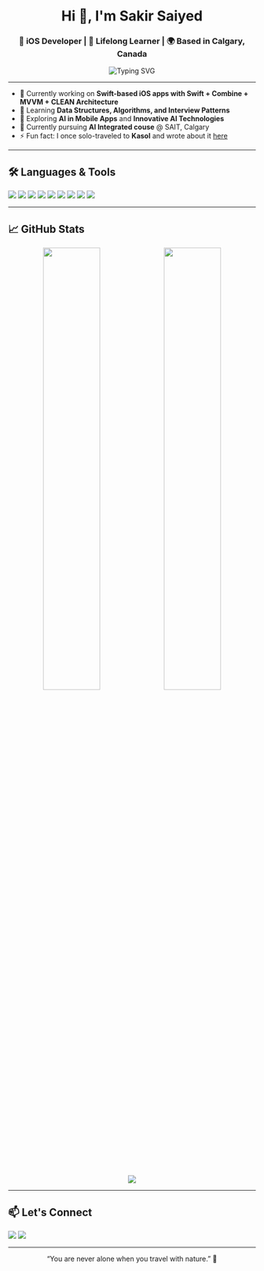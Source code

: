 <h1 align="center">Hi 👋, I'm Sakir Saiyed</h1>
<h3 align="center">🚀 iOS Developer | 🧠 Lifelong Learner | 🌍 Based in Calgary, Canada</h3>

<p align="center">
  <img src="https://readme-typing-svg.demolab.com?font=Fira+Code&duration=3000&pause=1000&color=00B6F1&center=true&vCenter=true&width=450&lines=Swift+%7C+iOS+%7C+SwiftUI+%7C+Combine;Learning+DSA+%26+building+side+projects" alt="Typing SVG" />
</p>

---

- 🔭 Currently working on **Swift-based iOS apps with Swift + Combine + MVVM + CLEAN Architecture**
- 🌱 Learning **Data Structures, Algorithms, and Interview Patterns**
- 🧠 Exploring **AI in Mobile Apps** and **Innovative AI Technologies**
- 💼 Currently pursuing **AI Integrated couse** @ SAIT, Calgary
- ⚡ Fun fact: I once solo-traveled to **Kasol** and wrote about it [here](https://www.tripoto.com/trip/kasol-you-are-never-alone-when-you-travel-with-nature-walk-with-me-to-my-first-solo-journey-5c5e6e3a1d67c)

---

<h2>🛠️ Languages & Tools</h2>

<p align="left">
  <img src="https://img.shields.io/badge/Swift-F05138?style=for-the-badge&logo=swift&logoColor=white"/>
  <img src="https://img.shields.io/badge/Xcode-1575F9?style=for-the-badge&logo=Xcode&logoColor=white"/>
  <img src="https://img.shields.io/badge/UIKit-000000?style=for-the-badge&logo=apple&logoColor=white"/>
  <img src="https://img.shields.io/badge/SwiftUI-46C4F1?style=for-the-badge&logo=swift&logoColor=white"/>
  <img src="https://img.shields.io/badge/Combine-FF6F61?style=for-the-badge"/>
  <img src="https://img.shields.io/badge/CoreData-4E4E50?style=for-the-badge"/>
  <img src="https://img.shields.io/badge/Firebase-FFCA28?style=for-the-badge&logo=firebase&logoColor=black"/>
  <img src="https://img.shields.io/badge/GitHub%20Actions-2088FF?style=for-the-badge&logo=github-actions&logoColor=white"/>
  <img src="https://img.shields.io/badge/CocoaPods-E95420?style=for-the-badge&logo=appveyor"/>
</p>

---

<h2>📈 GitHub Stats</h2>

<p align="center">
  <img width="48%" src="https://github-readme-stats.vercel.app/api?username=sakirsaiyed&show_icons=true&theme=radical" />
  <img width="48%" src="https://github-readme-streak-stats.herokuapp.com/?user=sakirsaiyed&theme=radical" />
</p>

<p align="center">
  <img src="https://github-readme-activity-graph.cyclic.app/graph?username=sakirsaiyed&theme=github-compact&hide_border=true"/>
</p>

---

<h2>📫 Let's Connect</h2>

<p>
  <a href="mailto:sakirsaiyed29@gmail.com"><img src="https://img.shields.io/badge/Email-D14836?style=for-the-badge&logo=gmail&logoColor=white"/></a>
  <a href="https://www.linkedin.com/in/sakirali-saiyed-57387762/"><img src="https://img.shields.io/badge/LinkedIn-blue?style=for-the-badge&logo=linkedin&logoColor=white"/></a>
</p>

---

<p align="center">“You are never alone when you travel with nature.” 🌲</p>

